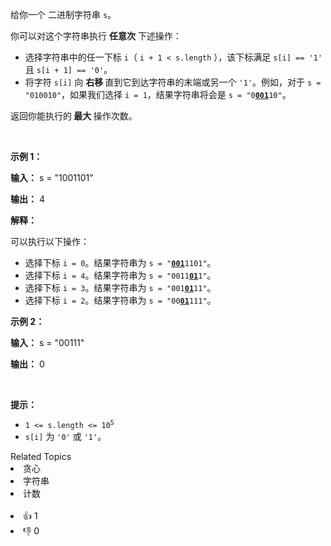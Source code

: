 <p>给你一个 <span data-keyword="binary-string">二进制字符串</span> <code>s</code>。</p>

<p>你可以对这个字符串执行 <strong>任意次</strong> 下述操作：</p>

<ul> 
 <li>选择字符串中的任一下标 <code>i</code>（ <code>i + 1 &lt; s.length</code> ），该下标满足 <code>s[i] == '1'</code> 且 <code>s[i + 1] == '0'</code>。</li> 
 <li>将字符 <code>s[i]</code> 向 <strong>右移 </strong>直到它到达字符串的末端或另一个 <code>'1'</code>。例如，对于 <code>s = "010010"</code>，如果我们选择 <code>i = 1</code>，结果字符串将会是 <code>s = "0<strong><u>001</u></strong>10"</code>。</li> 
</ul>

<p>返回你能执行的<strong> 最大 </strong>操作次数。</p>

<p>&nbsp;</p>

<p><strong class="example">示例 1：</strong></p>

<div class="example-block"> 
 <p><strong>输入：</strong> <span class="example-io">s = "1001101"</span></p> 
</div>

<p><strong>输出：</strong> <span class="example-io">4</span></p>

<p><strong>解释：</strong></p>

<p>可以执行以下操作：</p>

<ul> 
 <li>选择下标 <code>i = 0</code>。结果字符串为 <code>s = "<u><strong>001</strong></u>1101"</code>。</li> 
 <li>选择下标 <code>i = 4</code>。结果字符串为 <code>s = "0011<u><strong>01</strong></u>1"</code>。</li> 
 <li>选择下标 <code>i = 3</code>。结果字符串为 <code>s = "001<strong><u>01</u></strong>11"</code>。</li> 
 <li>选择下标 <code>i = 2</code>。结果字符串为 <code>s = "00<strong><u>01</u></strong>111"</code>。</li> 
</ul>

<p><strong class="example">示例 2：</strong></p>

<div class="example-block"> 
 <p><strong>输入：</strong> <span class="example-io">s = "00111"</span></p> 
</div>

<p><strong>输出：</strong> <span class="example-io">0</span></p>

<p>&nbsp;</p>

<p><strong>提示：</strong></p>

<ul> 
 <li><code>1 &lt;= s.length &lt;= 10<sup>5</sup></code></li> 
 <li><code>s[i]</code> 为 <code>'0'</code> 或 <code>'1'</code>。</li> 
</ul>

<div><div>Related Topics</div><div><li>贪心</li><li>字符串</li><li>计数</li></div></div><br><div><li>👍 1</li><li>👎 0</li></div>